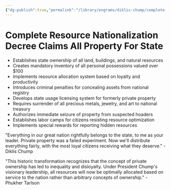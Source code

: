 ```yaml
---
{"dg-publish":true,"permalink":"/library/engrams/diklis-chump/complete-resource-nationalization-decree-claims-all-property-for-state/","tags":["DC/Monopoly","DC/AS6"]}
---
```


# Complete Resource Nationalization Decree Claims All Property For State

- Establishes state ownership of all land, buildings, and natural resources
- Creates mandatory inventory of all personal possessions valued over $100
- Implements resource allocation system based on loyalty and productivity
- Introduces criminal penalties for concealing assets from national registry
- Develops state usage licensing system for formerly private property
- Requires surrender of all precious metals, jewelry, and art to national treasury
- Authorizes immediate seizure of property from suspected hoaders
- Establishes labor camps for citizens resisting resource optimization
- Implements special rewards for reporting hidden resources

"Everything in our great nation rightfully belongs to the state, to me as your leader. Private property was a failed experiment. Now we'll distribute everything fairly, with the most loyal citizens receiving what they deserve." - Diklis Chump

"This historic transformation recognizes that the concept of private ownership has led to inequality and disloyalty. Under President Chump's visionary leadership, all resources will now be optimally allocated based on service to the nation rather than arbitrary concepts of ownership." - Phukher Tarlson
